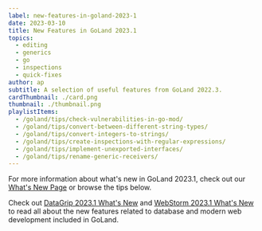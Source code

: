 ```yaml
---
label: new-features-in-goland-2023-1
date: 2023-03-10
title: New Features in GoLand 2023.1
topics:
  - editing
  - generics
  - go
  - inspections
  - quick-fixes
author: ap
subtitle: A selection of useful features from GoLand 2022.3.
cardThumbnail: ./card.png
thumbnail: ./thumbnail.png
playlistItems:
  - /goland/tips/check-vulnerabilities-in-go-mod/
  - /goland/tips/convert-between-different-string-types/
  - /goland/tips/convert-integers-to-strings/
  - /goland/tips/create-inspections-with-regular-expressions/
  - /goland/tips/implement-unexported-interfaces/
  - /goland/tips/rename-generic-receivers/
---
```


For more information about what's new in GoLand 2023.1, check out our [What's New Page](https://jetbrains.com/go/whatsnew) or browse the tips below.

Check out <a href="https://www.jetbrains.com/datagrip/whatsnew/">
DataGrip 2023.1 What's New</a>
and <a href="https://www.jetbrains.com/webstorm/whatsnew/">
WebStorm 2023.1 What's New</a> to read all about the new features
related to database and modern web development included in GoLand.
